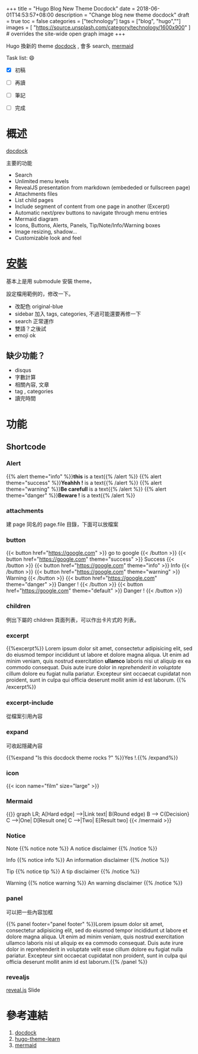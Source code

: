 +++
title = "Hugo Blog New Theme Docdock"
date = 2018-06-01T14:53:57+08:00
description = "Change blog new theme docdock"
draft = true
toc = false
categories = ["technology"]
tags = ["blog", "hugo",""]
images = [
  "https://source.unsplash.com/category/technology/1600x900"
] # overrides the site-wide open graph image
+++

Hugo 換新的 theme  [docdock][] , 會多 search, [mermaid][]


<!--more-->

Task list: :smile:

- [x] 初稿
- [ ] 再讀
- [ ] 筆記
- [ ] 完成


# 概述

[docdock][]

主要的功能

* Search
* Unlimited menu levels
* RevealJS presentation from markdown (embededed or fullscreen page)
* Attachments files
* List child pages
* Include segment of content from one page in another (Excerpt)
* Automatic next/prev buttons to navigate through menu entries
* Mermaid diagram
* Icons, Buttons, Alerts, Panels, Tip/Note/Info/Warning boxes
* Image resizing, shadow...
* Customizable look and feel


# [安裝](https://docdock.netlify.com/getting-start/installation/)

基本上是用 submodule 安裝 theme，

設定檔用範例的，修改一下。

- 改配色 original-blue
- sidebar 加入 tags, categories, 不過可能還要再修一下
- search 正常運作 
- 雙語？之後試
- emoji ok

## 缺少功能？

* disqus
* 字數計算
* 相關內容, 文章
* tag , categories
* 讀完時間 

# 功能

## Shortcode

### Alert

{{% alert theme="info" %}}**this** is a text{{% /alert %}}
{{% alert theme="success" %}}**Yeahhh !** is a text{{% /alert %}}
{{% alert theme="warning" %}}**Be carefull** is a text{{% /alert %}}
{{% alert theme="danger" %}}**Beware !** is a text{{% /alert %}}


### attachments

建 page 同名的 page.file 目錄，下面可以放檔案


### button

{{< button href="https://google.com" >}} go to google {{< /button >}}
{{< button href="https://google.com" theme="success" >}} Success {{< /button >}}
{{< button href="https://google.com" theme="info" >}} Info {{< /button >}}
{{< button href="https://google.com" theme="warning" >}} Warning {{< /button >}}
{{< button href="https://google.com" theme="danger" >}} Danger ! {{< /button >}}
{{< button href="https://google.com" theme="default" >}} Danger ! {{< /button >}}

### children

例出下屬的 children 頁面列表，可以作出卡片式的 列表。


### excerpt


{{%excerpt%}}
Lorem ipsum dolor sit amet, consectetur adipisicing elit, sed do eiusmod
tempor incididunt ut labore et dolore magna aliqua. Ut enim ad minim veniam,
quis nostrud exercitation **ullamco** laboris nisi ut aliquip ex ea commodo
consequat. Duis aute irure dolor in _reprehenderit in voluptate_
cillum dolore eu fugiat nulla pariatur. Excepteur sint occaecat cupidatat non
proident, sunt in culpa qui officia deserunt mollit anim id est laborum.
{{% /excerpt%}}
　
### excerpt-include

從檔案引用內容 

### expand

可收起隱藏內容

{{%expand "Is this docdock theme rocks ?" %}}Yes !.{{% /expand%}}

### icon

{{< icon name="film" size="large" >}}

### Mermaid

{{<mermaid align="left">}}
graph LR;
    A[Hard edge] -->|Link text| B(Round edge)
    B --> C{Decision}
    C -->|One| D[Result one]
    C -->|Two| E[Result two]
{{< /mermaid >}}


### Notice

Note
{{% notice note %}}
A notice disclaimer
{{% /notice %}}


Info 
{{% notice info %}}
An information disclaimer
{{% /notice %}}

Tip 
{{% notice tip %}}
A tip disclaimer
{{% /notice %}}

Warning 
{{% notice warning %}}
An warning disclaimer
{{% /notice %}}


### panel

可以把一些內容加框

{{% panel footer="panel footer" %}}Lorem ipsum dolor sit amet, consectetur adipisicing elit, sed do eiusmod tempor incididunt ut labore et dolore magna aliqua. Ut enim ad minim veniam, quis nostrud exercitation ullamco laboris nisi ut aliquip ex ea commodo consequat. Duis aute irure dolor in reprehenderit in voluptate velit esse cillum dolore eu fugiat nulla pariatur. Excepteur sint occaecat cupidatat non proident, sunt in culpa qui officia deserunt mollit anim id est laborum.{{% /panel %}}


### revealjs

[reveal.js](http://lab.hakim.se/reveal-js/)  Slide



# 參考連結

1. [docdock][]
1. [hugo-theme-learn][]
1. [mermaid][]


[docdock]: "https://github.com/vjeantet/hugo-theme-docdock"
[hugo-theme-learn]: "https://github.com/matcornic/hugo-theme-learn"
[mermaid]: "https://mermaidjs.github.io/" '流程圖.js'
